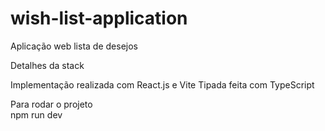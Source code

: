 # wish-list-application
Aplicação web lista de desejos

Detalhes da stack

Implementação realizada com React.js e Vite 
Tipada feita com TypeScript

Para rodar o projeto
<br/>
npm run dev

